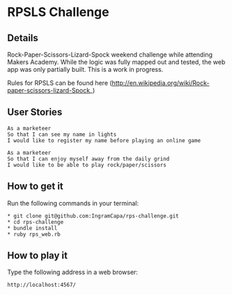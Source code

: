 # RPSLS Challenge

Details
-------
Rock-Paper-Scissors-Lizard-Spock weekend challenge while attending Makers Academy. 
While the logic was fully mapped out and tested, the web app was only partially built. This is a work in progress.

Rules for RPSLS can be found here (http://en.wikipedia.org/wiki/Rock-paper-scissors-lizard-Spock_)

User Stories
----

```
As a marketeer
So that I can see my name in lights
I would like to register my name before playing an online game

As a marketeer
So that I can enjoy myself away from the daily grind
I would like to be able to play rock/paper/scissors
```

How to get it
----
Run the following commands in your terminal:
```
* git clone git@github.com:IngramCapa/rps-challenge.git
* cd rps-challenge
* bundle install
* ruby rps_web.rb
```

How to play it
----
Type the following address in a web browser:
```
http://localhost:4567/
```
